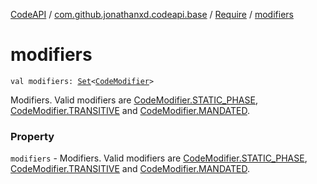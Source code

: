 [CodeAPI](../../index.md) / [com.github.jonathanxd.codeapi.base](../index.md) / [Require](index.md) / [modifiers](.)

# modifiers

`val modifiers: `[`Set`](https://kotlinlang.org/api/latest/jvm/stdlib/kotlin.collections/-set/index.html)`<`[`CodeModifier`](../-code-modifier/index.md)`>`

Modifiers. Valid modifiers are [CodeModifier.STATIC_PHASE](../-code-modifier/-s-t-a-t-i-c_-p-h-a-s-e.md), [CodeModifier.TRANSITIVE](../-code-modifier/-s-y-n-t-h-e-t-i-c.md) and [CodeModifier.MANDATED](../-code-modifier/-m-a-n-d-a-t-e-d.md).

### Property

`modifiers` - Modifiers. Valid modifiers are [CodeModifier.STATIC_PHASE](../-code-modifier/-s-t-a-t-i-c_-p-h-a-s-e.md), [CodeModifier.TRANSITIVE](../-code-modifier/-s-y-n-t-h-e-t-i-c.md) and [CodeModifier.MANDATED](../-code-modifier/-m-a-n-d-a-t-e-d.md).